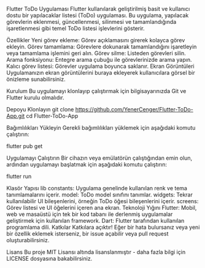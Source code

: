 Flutter ToDo Uygulaması
Flutter kullanılarak geliştirilmiş basit ve kullanıcı dostu bir yapılacaklar listesi (ToDo) uygulaması. Bu uygulama, yapılacak görevlerin eklenmesi, güncellenmesi, silinmesi ve tamamlandığında işaretlenmesi gibi temel ToDo listesi işlevlerini gösterir.

Özellikler
Yeni görev ekleme: Görev açıklamasını girerek kolayca görev ekleyin.
Görev tamamlama: Görevlere dokunarak tamamlandığını işaretleyin veya tamamlama işlemini geri alın.
Görev silme: Listeden görevleri silin.
Arama fonksiyonu: Entegre arama çubuğu ile görevlerinizde arama yapın.
Kalıcı görev listesi: Görevler uygulama boyunca saklanır.
Ekran Görüntüleri
Uygulamanızın ekran görüntülerini buraya ekleyerek kullanıcılara görsel bir önizleme sunabilirsiniz.

Kurulum
Bu uygulamayı klonlayıp çalıştırmak için bilgisayarınızda Git ve Flutter kurulu olmalıdır.

Depoyu Klonlayın
git clone https://github.com/YenerCenger/Flutter-ToDo-App.git
cd Flutter-ToDo-App

Bağımlılıkları Yükleyin
Gerekli bağımlılıkları yüklemek için aşağıdaki komutu çalıştırın:

flutter pub get

Uygulamayı Çalıştırın
Bir cihazın veya emülatörün çalıştığından emin olun, ardından uygulamayı başlatmak için aşağıdaki komutu çalıştırın:

flutter run

Klasör Yapısı
lib
constants: Uygulama genelinde kullanılan renk ve tema tanımlamalarını içerir.
model: ToDo model sınıfını tanımlar.
widgets: Tekrar kullanılabilir UI bileşenlerini, örneğin ToDo öğesi bileşenlerini içerir.
screens: Görev listesi ve UI öğelerini içeren ana ekran.
Teknoloji Yığını
Flutter: Mobil, web ve masaüstü için tek bir kod tabanı ile derlenmiş uygulamalar geliştirmek için kullanılan framework.
Dart: Flutter tarafından kullanılan programlama dili.
Katkılar
Katkılara açıktır! Eğer bir hata bulursanız veya yeni bir özellik eklemek isterseniz, bir issue açabilir veya pull request oluşturabilirsiniz.

Lisans
Bu proje MIT Lisansı altında lisanslanmıştır - daha fazla bilgi için LICENSE dosyasına bakabilirsiniz.
